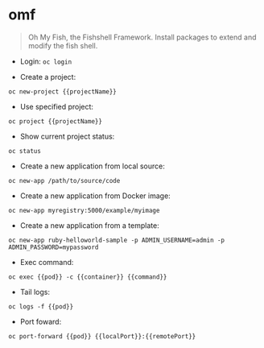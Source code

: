 # omf

> Oh My Fish, the Fishshell Framework.
> Install packages to extend and modify the fish shell.

- Login:
`oc login`

- Create a project:

`oc new-project {{projectName}}`

- Use specified project:

`oc project {{projectName}}`

- Show current project status:

`oc status`

- Create a new application from local source:

`oc new-app /path/to/source/code`

- Create a new application from Docker image:

`oc new-app myregistry:5000/example/myimage`

- Create a new application from a template:

`oc new-app ruby-helloworld-sample -p ADMIN_USERNAME=admin -p ADMIN_PASSWORD=mypassword`

- Exec command:

`oc exec {{pod}} -c {{container}} {{command}}`

- Tail logs:

`oc logs -f {{pod}}`

- Port foward:

`oc port-forward {{pod}} {{localPort}}:{{remotePort}}`
